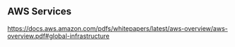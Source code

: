 ## AWS Services

https://docs.aws.amazon.com/pdfs/whitepapers/latest/aws-overview/aws-overview.pdf#global-infrastructure
